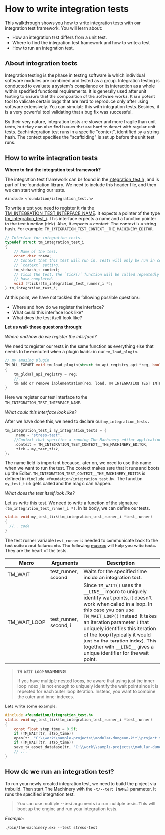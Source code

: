 # How to write integration tests

This walkthrough shows you how to write integration tests with our integration test framework. You will learn about:

- How an integration test differs from a unit test.
- Where to find the integration test framework and how to write a test
- How to run an integration test.

## **About integration tests**

Integration testing is the phase in testing software in which individual software modules are combined and tested as a group. Integration testing is conducted to evaluate a system's compliance or its interaction as a whole within specified functional requirements. 
It is generally used after unit testing to ensure that the composition of the software works. It is a potent tool to validate certain bugs that are hard to reproduce only after using software extensively. You can simulate this with integration tests. Besides, it is a very powerful tool validating that a bug fix was successful.

By their very nature, integration tests are slower and more fragile than unit tests, but they can also find issues that are hard to detect with regular unit tests. Each integration test runs in a specific "context", identified by a string hash. The context specifies the "scaffolding" is set up before the unit test runs.

## **How to write integration tests**

**Where to find the integration test framework?**

The integration test framework can be found in the [integration_test.h]({{docs}}foundation/integration_test.h.html) ,and is part of the foundation library. We need to include this header file, and then we can start writing our tests.


    #include <foundation/integration_test.h>

To write a test you need to register it via the [TM_INTEGRATION_TEST_INTERFACE_NAME]({{docs}}foundation/integration_test.h.html#tm_integration_test_interface_name). It expects a pointer of the type [tm_integration_test_i]({{docs}}foundation/integration_test.h.html#structtm_integration_test_i). This interface expects a name and a function pointer to the test function (tick). Also, it expects a context. The context is a string hash. For example: `TM_INTEGRATION_TEST_CONTEXT__THE_MACHINERY_EDITOR`.


```c
// Interface for integration tests.
typedef struct tm_integration_test_i
{
    // Name of the test.
    const char *name;
    // Context that this test will run in. Tests will only be run in contexts that match their
    // `context` setting.
    tm_strhash_t context;
    // Ticks the test. The `tick()` function will be called repeatedly until all it's `wait()` calls
    // have completed.
    void (*tick)(tm_integration_test_runner_i *);
} tm_integration_test_i;
```

At this point, we have not tackled the following possible questions:

- Where and how do we register the interface?
- What could this interface look like?
- What does the test itself look like?

**Let us walk those questions through:**

*Where and how do we register the interface?*

We need to register our tests in the same function as everything else that needs to be executed when a plugin loads: in our `tm_load_plugin`.


```c
// my amazing plugin
TM_DLL_EXPORT void tm_load_plugin(struct tm_api_registry_api *reg, bool load)
{
    tm_global_api_registry = reg;
    //...
    tm_add_or_remove_implementation(reg, load, TM_INTEGRATION_TEST_INTERFACE_NAME, my_integration_tests);
}
```

Here we register our test interface to the `TM_INTEGRATION_TEST_INTERFACE_NAME`.

*What could this interface look like?*

After we have done this, we need to declare our `my_integration_tests.` 


```c
tm_integration_test_i my_integration_tests = {
    .name = "stress-test",
    //Context that specifies a running The Machinery editor application
    .context = TM_INTEGRATION_TEST_CONTEXT__THE_MACHINERY_EDITOR,
    .tick = my_test_tick,
};
```

The name field is important because, later on, we need to use this name when we want to run the test. The context makes sure that it runs and boots up the Editor. `TM_INTEGRATION_TEST_CONTEXT__THE_MACHINERY_EDITOR` is defined in `#include <foundation/integration_test.h>`. The function `my_test_tick` gets called and the magic can happen.

*What does the test itself look like?*

 Let us write this test. We need to write a function of the signature: `(tm_integration_test_runner_i *)`.  In its body, we can define our tests.


```c
static void my_test_tick(tm_integration_test_runner_i *test_runner)
{
  //.. code
}
```

The test runner variable `test_runner` is needed to communicate back to the test suite about failures etc.  The following [macros]({{docs}}foundation/integration_test.h.html) will help you write tests. They are the heart of the tests.

| **Macro**    | **Arguments**          | **Description**                                              |
| ------------ | ---------------------- | ------------------------------------------------------------ |
| TM_WAIT      | test_runner, second    | Waits for the specified time inside an integration test.     |
| TM_WAIT_LOOP | test_runner, second, i | Since `TM_WAIT()` uses the `__LINE__` macro to uniquely identify wait points, it doesn't work when called in a loop. In this case you can use `TM_WAIT_LOOP()` instead. It takes an iteration parameter `i` that uniquely identifies this iteration of the loop (typically it would just be the iteration index). This together with `__LINE__` gives a unique identifier for the wait point. |

> **`TM_WAIT_LOOP` WARNING**
>
> If you have multiple nested loops, be aware that using just the inner loop index j is not enough to uniquely identify the wait point since it is repeated for each outer loop iteration. Instead, you want to combine the outer and inner indexes.

Lets write some example:

```c
#include <foundation/integration_test.h>
static void my_test_tick(tm_integration_test_runner_i *test_runner)
{
    const float step_time = 0.5f;
    if (TM_WAIT(tr, step_time))
    open(tr, "C:\\work\\sample-projects\\modular-dungeon-kit\\project.the_machinery_dir");
    if (TM_WAIT(tr, step_time))
    save_to_asset_database(tr, "C:\\work\\sample-projects\\modular-dungeon-kit\\modular-dungeon-kit.the_machinery_db");
    // ...
}
```


## **How do we run an integration test?**

To run your newly created integration test, we need to build the project via tmbuild. Then start The Machinery with the `-t/--test [NAME]` parameter. It runs the specified integration test. 


> You can use multiple --test arguments to run multiple tests. This will boot up the engine and run your integration tests.

*Example:*

    ./bin/the-machinery.exe --test stress-test

